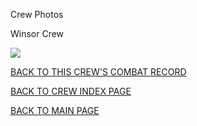 
Crew Photos






 




Winsor Crew  
  

![](Winsor.jpg)
  
  

[BACK TO THIS CREW'S COMBAT RECORD](ValorToVictory/crews/Winsor.md)  

[BACK TO CREW INDEX PAGE](ValorToVictory/000crews.md)  

[BACK TO MAIN PAGE](ValorToVictory/index.html)


